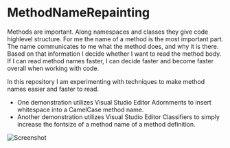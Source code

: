 MethodNameRepainting
====================
Methods are important. Along namespaces and classes they give code highlevel structure. For me the name of a method is the most important part. The name communicates to me what the method does, and why it is there. Based on that information I decide whether I want to read the method body. If I can read method names faster, I can decide faster and become faster overall when working with code.

In this repository I am experimenting with techniques to make method names easier and faster to read.
* One demonstration utilizes Visual Studio Editor Adornments to insert whitespace into a CamelCase method name.
* Another demonstration utilizes Visual Studio Editor Classifiers to simply increase the fontsize of a method name of a method definition.

![Screenshot](https://raw.github.com/halllo/MethodNameRepainting/master/MethodsBigger/screenshot.png)